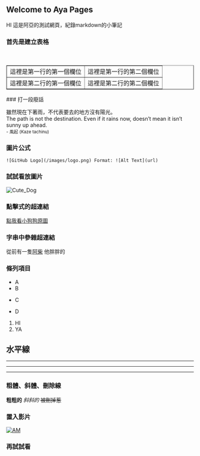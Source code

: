 
## Welcome to Aya Pages
HI 這是阿亞的測試網頁，紀錄markdown的小筆記
### 首先是建立表格
<table border="1">
　<tr>
　<td>這裡是第一行的第一個欄位</td>
　<td>這裡是第一行的第二個欄位</td>
　</tr>
　<tr>
　<td>這裡是第二行的第一個欄位</td>
　<td>這裡是第二行的第二個欄位</td>
　</tr>
</table>
### 打一段廢話
<p>
    雖然現在下著雨，不代表要去的地方沒有陽光。<br>
    The path is not the destination. Even if it rains now, doesn’t mean it isn’t sunny up ahead. <br>
    <small align="right">- 風起 (Kaze tachinu)</small>
</p>

### 圖片公式
`![GitHub Logo](/images/logo.png)
Format: ![Alt Text](url)`

### 試試看放圖片
![Cute_Dog](https://images.unsplash.com/photo-1517840815742-3b666760d5e0?ixlib=rb-0.3.5&ixid=eyJhcHBfaWQiOjEyMDd9&s=ad7d6f0472ed62a0e27e2aa2435a724a&auto=format&fit=crop&w=1350&q=80)
### 點擊式的超連結
[點我看小狗狗原圖](https://images.unsplash.com/photo-1517840815742-3b666760d5e0?ixlib=rb-0.3.5&ixid=eyJhcHBfaWQiOjEyMDd9&s=ad7d6f0472ed62a0e27e2aa2435a724a&auto=format&fit=crop&w=1350&q=80)
### 字串中參雜超連結
從前有一隻[阿柴](https://images.gamme.com.tw/news2/2017/63/79/qZqaoaKZkp_dqaQ.jpg) 他胖胖的
### 條列項目
+ A
+ B
- C
* D
1. HI
2. YA
## 水平線
***************
____________
-----
### 粗體、斜體、刪除線
**粗粗的**
*斜斜的*
~~被刪掉惹~~
### 置入影片
[![AM](http://img.youtube.com/vi/EEMwA8KZAqg/0.jpg)](http://www.youtube.com/watch?v=EEMwA8KZAqg)

### 再試試看
<div id="muteYouTubeVideoPlayer"></div>
 
<script async src="https://www.youtube.com/iframe_api"></script>
<script>
 function onYouTubeIframeAPIReady() {
  var player;
  player = new YT.Player('muteYouTubeVideoPlayer', {
    videoId: 'EEMwA8KZAqg', // YouTube 影片ID
    width: 560,               // 播放器寬度 (px)
    height: 316,              // 播放器高度 (px)
    playerVars: {
      autoplay: 1,        // 在讀取時自動播放影片
      controls: 1,        // 在播放器顯示暫停／播放按鈕
      showinfo: 0,        // 隱藏影片標題
      modestbranding: 1,  // 隱藏YouTube Logo
      loop: 1,            // 讓影片循環播放
      fs: 0,              // 隱藏全螢幕按鈕
      cc_load_policty: 0, // 隱藏字幕
      iv_load_policy: 3,  // 隱藏影片註解
      autohide: 0         // 當播放影片時隱藏影片控制列
    },
    events: {
      onReady: function(e) {
        e.target.mute();
      }
    }
  });
 }
</script>

